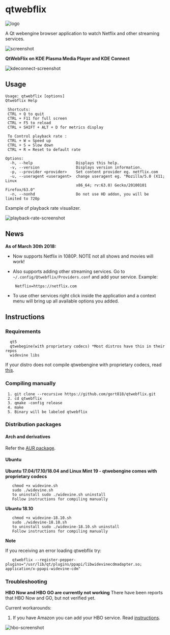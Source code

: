 # qtwebflix 

![logo](https://user-images.githubusercontent.com/8083855/50625087-08698480-0f3f-11e9-88a3-5c65a4ed9e4b.png)

A Qt webengine browser application to watch Netflix and other streaming services.

![screenshot](https://i.imgur.com/jrc7vV9.jpg) 

 **QtWebFlix on KDE Plasma Media Player and KDE Connect**
 
![kdeconnect-screenshot](https://i.imgur.com/m0NMzOK.png)

## Usage

```
Usage: qtwebflix [options]
Qtwebflix Help

 Shortcuts:
 CTRL + Q to quit
 CTRL + F11 for full screen
 CTRL + F5 to reload
 CTRL + SHIFT + ALT + D for metrics display

 To Control playback rate :
 CTRL + W = Speed up 
 CTRL + S = Slow down 
 CTRL + R = Reset to default rate

Options:
  -h, --help                   Displays this help.
  -v, --version                Displays version information.
  -p, --provider <provider>    Set content provider eg. netflix.com
  -u, --useragent <useragent>  change useragent eg. "Mozilla/5.0 (X11; Linux
                               x86_64; rv:63.0) Gecko/20100101 Firefox/63.0"
  -n, --nonhd                  Do not use HD addon, you will be limited to 720p
```

Example of playback rate visualizer.

![playback-rate-screenshot](https://i.imgur.com/B26CloV.png)

## News

**As of March 30th 2018:**

* Now supports Netflix in 1080P. NOTE not all shows and movies will work!
* Also supports adding other streaming services. Go to `~/.config/Qtwebflix/Providers.conf` and add your service. Example:
       
       Netflix=https://netflix.com

* To use other services right click inside the application and a context menu will bring up all available options you added.

## Instructions

### Requirements 
```
  qt5
  qtwebegine(with proprietary codecs) *Most distros have this in their repos
  widevine libs
```

If your distro does not compile qtwebengine with proprietary codecs, read [this](http://blog.qt.io/blog/2016/06/03/netflix-qt-webengine-5-7/).

### Compiling manually
 ```
  1. git clone --recursive https://github.com/gort818/qtwebflix.git
  2. cd qtwebflix
  3. qmake -config release
  4. make
  5. Binary will be labeled qtwebflix
```

### Distribution packages

#### Arch and derivatives

   Refer the [AUR package](https://aur.archlinux.org/packages/qtwebflix-git/).
   
#### Ubuntu
       
**Ubuntu 17.04/17.10/18.04 and Linux Mint 19 - qtwebengine comes with proprietary codecs**

       chmod +x widevine.sh
       sudo ./widevine.sh
       to uninstall sudo ./widevine.sh uninstall
       Follow instructions for compiling manually
       
**Ubuntu 18.10**
 
       chmod +x widevine-18.10.sh
       sudo ./widevine-18.10.sh
       to uninstall sudo ./widevine-18.10.sh uninstall      
       Follow instructions for compiling manually
       
**Note**

If you receiving an error loading qtwebflix try:

       qtwebflix --register-pepper-plugins="/usr/lib/qt/plugins/ppapi/libwidevinecdmadapter.so; application/x-ppapi-widevine-cdm"
    
### Troubleshooting 
   
**HBO Now and HBO GO are currently not working**
There have been reports that HBO Now and GO, but not verified yet.

Current workarounds:
 
 1. If you have Amazon you can add your HBO service. Read [instructions](https://help.hbogo.com/hc/en-us/articles/204872107-Watching-HBO-on-Amazon-Prime-Video-Channels).

![hbo-screenshot](https://i.imgur.com/8f7lsED.png)
